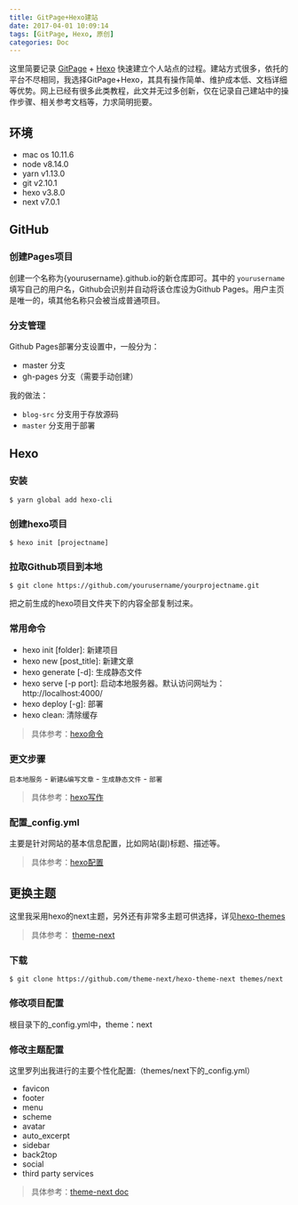 ```yaml
---
title: GitPage+Hexo建站
date: 2017-04-01 10:09:14
tags: [GitPage, Hexo, 原创]
categories: Doc
---
```


这里简要记录 [GitPage](https://pages.github.com/) + [Hexo](https://hexo.io/zh-cn/) 快速建立个人站点的过程。建站方式很多，依托的平台不尽相同，我选择GitPage+Hexo，其具有操作简单、维护成本低、文档详细等优势。网上已经有很多此类教程，此文并无过多创新，仅在记录自己建站中的操作步骤、相关参考文档等，力求简明扼要。

## 环境

- mac os 10.11.6
- node v8.14.0
- yarn v1.13.0
- git v2.10.1
- hexo v3.8.0
- next v7.0.1

## GitHub

### 创建Pages项目
创建一个名称为{yourusername}.github.io的新仓库即可。其中的 `yourusername` 填写自己的用户名，Github会识别并自动将该仓库设为Github Pages。用户主页是唯一的，填其他名称只会被当成普通项目。

### 分支管理

Github Pages部署分支设置中，一般分为：

- master 分支
- gh-pages 分支（需要手动创建）

我的做法：

- `blog-src` 分支用于存放源码
- `master` 分支用于部署

## Hexo

### 安装

```
$ yarn global add hexo-cli
```

### 创建hexo项目

```
$ hexo init [projectname]
```

### 拉取Github项目到本地

```
$ git clone https://github.com/yourusername/yourprojectname.git
```
把之前生成的hexo项目文件夹下的内容全部复制过来。

### 常用命令

- hexo init [folder]: 新建项目
- hexo new [post_title]: 新建文章
- hexo generate [-d]: 生成静态文件
- hexo serve [-p port]: 启动本地服务器。默认访问网址为： http://localhost:4000/
- hexo deploy [-g]: 部署
- hexo clean: 清除缓存

> 具体参考：[hexo命令](https://hexo.io/zh-cn/docs/commands.html)

### 更文步骤

`启本地服务` - `新建&编写文章` - `生成静态文件` - `部署`

> 具体参考：[hexo写作](https://hexo.io/zh-cn/docs/writing.html)

### 配置_config.yml

主要是针对网站的基本信息配置，比如网站(副)标题、描述等。

> 具体参考：[hexo配置](https://hexo.io/zh-cn/docs/configuration)

## 更换主题

这里我采用hexo的next主题，另外还有非常多主题可供选择，详见[hexo-themes](https://hexo.io/themes/index.html)


> 具体参考： [theme-next](https://theme-next.org/)

### 下载

```
$ git clone https://github.com/theme-next/hexo-theme-next themes/next
```
### 修改项目配置

根目录下的_config.yml中，theme：next

### 修改主题配置

这里罗列出我进行的主要个性化配置:（themes/next下的_config.yml）

- favicon
- footer
- menu
- scheme
- avatar
- auto_excerpt
- sidebar
- back2top
- social
- third party services

> 具体参考：[theme-next doc](https://theme-next.org/docs/)

